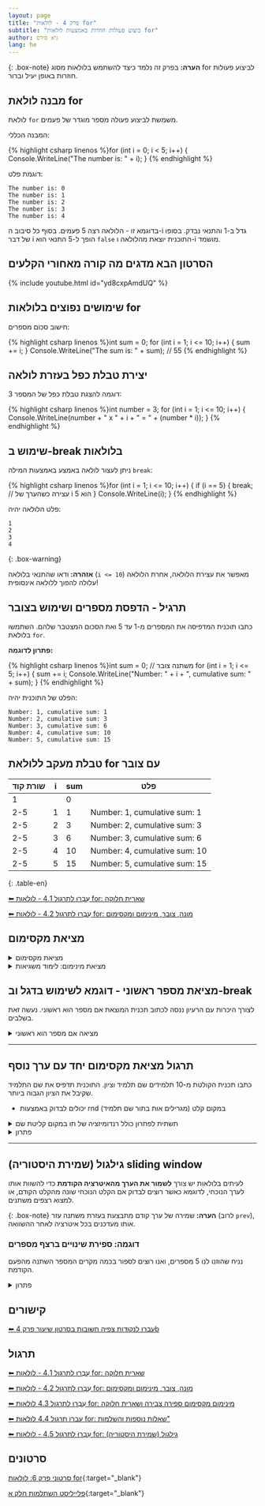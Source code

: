 ```yaml
---
layout: page
title: "פרק 4 - לולאות for"
subtitle: "ביצוע פעולות חוזרות באמצעות לולאות for"
author: גיא סידס
lang: he
---
```


{: .box-note}
**הערה:** בפרק זה נלמד כיצד להשתמש בלולאות מסוג for לביצוע פעולות חוזרות באופן יעיל וברור.

## מבנה לולאת for

לולאת `for` משמשת לביצוע פעולה מספר מוגדר של פעמים.

המבנה הכללי:

{% highlight csharp linenos %}for (int i = 0; i < 5; i++)
{
    Console.WriteLine("The number is: " + i);
}
{% endhighlight %}

דוגמת פלט:

```
The number is: 0
The number is: 1
The number is: 2
The number is: 3
The number is: 4
```
בדוגמא זו - הלולאה רצה 5 פעמים. בסוף כל סיבוב ה-i גדל ב-1 והתנאי נבדק. בסופו של דבר i הופך ל-5 התנאי הוא `false` התוכנית יוצאת מהלולאה ו-i מושמד.

## הסרטון הבא מדגים מה קורה מאחורי הקלעים
{% include youtube.html id="yd8cxpAmdUQ" %} 

## שימושים נפוצים בלולאות for

חישוב סכום מספרים:

{% highlight csharp linenos %}int sum = 0;
for (int i = 1; i <= 10; i++)
{
    sum += i;
}
Console.WriteLine("The sum is: " + sum); // 55
{% endhighlight %}

## יצירת טבלת כפל בעזרת לולאה

דוגמה להצגת טבלת כפל של המספר 3:

{% highlight csharp linenos %}int number = 3;
for (int i = 1; i <= 10; i++)
{
    Console.WriteLine(number + " x " + i + " = " + (number * i));
}
{% endhighlight %}

## שימוש ב-break בלולאות

ניתן לעצור לולאה באמצע באמצעות המילה `break`:

{% highlight csharp linenos %}for (int i = 1; i <= 10; i++)
{
    if (i == 5)
    {
        break; // עצירה כשהערך של i הוא 5
    }
    Console.WriteLine(i);
}
{% endhighlight %}

פלט הלולאה יהיה:

```
1
2
3
4
```


{: .box-warning}

**אזהרה:** ודאו שהתנאי בלולאה (`i <= 10`) מאפשר את עצירת הלולאה, אחרת הלולאה עלולה להפוך ללולאה אינסופית!

## תרגיל - הדפסת מספרים ושימוש בצובר

כתבו תוכנית המדפיסה את המספרים מ-1 עד 5 ואת הסכום המצטבר שלהם. השתמשו בלולאת `for`.

**פתרון לדוגמה:**

{% highlight csharp linenos %}int sum = 0; // משתנה צובר
for (int i = 1; i <= 5; i++)
{
    sum += i;
    Console.WriteLine("Number: " + i + ", cumulative sum: " + sum);
}
{% endhighlight %}

הפלט של התוכנית יהיה:

```
Number: 1, cumulative sum: 1
Number: 2, cumulative sum: 3
Number: 3, cumulative sum: 6
Number: 4, cumulative sum: 10
Number: 5, cumulative sum: 15
```

## טבלת מעקב ללולאת for עם צובר

| שורת קוד | i | sum | פלט|
|-----------|---|-----|---|
| 1    |  | 0   |  |
|2-5   | 1 | 1   |Number: 1, cumulative sum: 1|
| 2-5   | 2 | 3   |Number: 2, cumulative sum: 3|
| 2-5 | 3 | 6   |Number: 3, cumulative sum: 6   |
| 2-5  | 4 | 10  |Number: 4, cumulative sum: 10  |
| 2-5   | 5 | 15  | Number: 5, cumulative sum: 15 |
{: .table-en}

[⬅ עִבְרוּ לתרגול 4.1 - לולאות for: שארית חלוקה](/cs/Chapter4Ex4.1)

[⬅ עִבְרוּ לתרגול 4.2 - לולאות for: מונה, צובר, מינימום ומקסימום](/cs/Chapter4Ex4.2)

## מציאת מקסימום

<details markdown="1">
<summary>מציאת מקסימום</summary>

### ראינו כיצד מוצאים מקסימום ומינימום

```csharp
public static void QFindMax()
{
    // קלוט 5 שלמים
    int num, max;

    max = int.MinValue; // איתחול למינימלי האפשרי

    for (int i = 0; i < 5; i++)
    {
        Console.Write("Enter a number: ");
        num = int.Parse(Console.ReadLine());

        Console.WriteLine(num);
        if (num > max)
            max = num;
    }
    Console.WriteLine($"max is {max}");
}

```


## מקסימום. גרסה עם קלט כפול
**בפועל תבחרו מה שנראה לכם נכון ותלמדו רק טכניקה אחת**

```csharp
/// <summary>
/// מציאת הקלט המקסימלי מתוך 5 מספרים. קלט כפול. 
/// </summary>
public static void QFindMax()
{
    int num, max;
    // קלט כפול. 
    Console.Write("Enter a number: "); // קלט כפול
    max = int.Parse(Console.ReadLine());

    for (int i = 0; i < 4; i++) // חזרה אחת פחות
    {
        Console.Write("Enter a number: ");
        num = int.Parse(Console.ReadLine());

        Console.WriteLine(num);
        if (num > max)
            max = num;
    }
    Console.WriteLine($"max is {max}");
}

```



## מינימום
```csharp
/// <summary>
/// מציאת הקלט המינימלי. 
/// </summary>
public static void QFindMin()
{
    // קלוט 5 שלמים ומצא את המינימלי
    int num, min;

    min = int.MaxValue;

    for (int i = 0; i < 5; i++)
    {
        Console.Write("Enter a number: ");
        num = int.Parse(Console.ReadLine());

        Console.WriteLine(num);
        if (num < min)
            min = num;
    }
    Console.WriteLine($"min is {min}");
}
```




</details>

<details markdown="1">
<summary>מציאת מינימום: לימוד משגיאות</summary>

### בפתרון שלהלן הוכנסו כמה גרסאות שגויות לתנאי וגרסה אחת לא יעילה אך נכונה.

```csharp
public static void QFindMinMistaken()
{
    // קלוט 5 שלמים
    int num, max;

    max = int.MinValue; // איתחול למינימלי האפשרי

    for (int i = 0; i < 5; i++)
    {
        Console.Write("Enter a number: ");
        num = int.Parse(Console.ReadLine());

        Console.WriteLine(num);
        // לפניכם שתי גרסאות
        // האם יש גרסה נכונה? שגויה? 
        // עקבו באמצעות הדוגמא שלהלן
        //    5                3     5
        if (max <= Math.Max(next, max)) // גרסה 1
            max = next; // עקבו אחר גרסה זו

        if (max < Math.Max(next, max)) // גרסה 2
            max = next; // עקבו אחר גרסה זו
        
        // כיצד ניתן לתקן ולשפר

    }
    Console.WriteLine($"max is {max}");
}

```

</details>




## מציאת מספר ראשוני - דוגמא לשימוש בדגל וב-break

לצורך היכרות עם הרעיון ננסה לכתוב תכנית המוצאת אם מספר הוא ראשוני. נעשה זאת בשלבים.

<details markdown="1">
<summary>מציאה אם מספר הוא ראשוני</summary>



#### גרסה התחלתית שגויה - התקדמות בצעדים קטנים
```csharp
public static void QIsPrime()
{   // גרסה התחלתית שגויה. צריך להתקדם בצעדים קטנים

    //Console.Write("Enter a number: ");
    int num1 = 60;// int.Parse(Console.ReadLine());
    // לולאה לבדיקה אם המספר הוא ראשוני
    for (int i = 2; i < num1; i++)
    {
        if (num1 % i == 0) // מתחלק בדיוק
        {
            Console.WriteLine("Not prime");
        }
    }
    Console.WriteLine("IsPrime");
}
```

#### גרסה סופית, ללא אופטימיזציות

(אופטימיזציות - הן תיקונים לקוד שיגרמו לו לרוץ ביעילות גבוהה יותר. לא ננסה למצוא כאלו בשלב זה)

```csharp
public static void QIsPrime()
{
    //Console.Write("Enter a number: ");
    int num1 = 60000;// int.Parse(Console.ReadLine());
    bool isPrime = true; //דגל 
    // לולאה לבדיקה אם המספר הוא ראשוני
    for (int i = 2; i < num1; i++)
    {
        if (num1 % i == 0) // מתחלק בדיוק
        {
            Console.WriteLine("Not prime");
            isPrime = false;
            break; // יציאה מיידית מהלולאה לפני שהסתיימה
        }
    }
    // בסי שארפ אין אפשרות מובנית לדעת אם הלולאה הסתיימה רגיל
    // break או שהיה 
    if (isPrime)
        Console.WriteLine("IsPrime");
}
```


</details>


---


## תרגול מציאת מקסימום יחד עם ערך נוסף
כתבו תכנית הקולטת מ-10 תלמידים שם תלמיד וציון. התוכנית תדפיס את שם התלמיד שקיבל את הציון הגבוה ביותר.
- יכולים לבדוק באמצעות rnd במקום קלט (מגרילים אות בתור שם תלמיד)

<details markdown="1">
<summary>תשתית לפתרון כולל רנדומיזציה של תו במקום קליטת שם</summary>

```csharp
/// <summary>
/// המטרה לקלוט 10 שמות תלמידים וציונים שלהם (או להגריל זאת)
/// ולהדפיס את שם התלמיד שקיבל את הציון הגבוה ביותר
///  ========== שפרו את הקוד כדי שיבצע את מה שנדרש =========
///  ========  כרגע הוא סתם מוצא ציון מקסימלי
/// </summary>
public static void Main()
{
    int num, max;
    max = -1; // איתחול למינימלי האפשרי
    char myInitial = '-'; // האות הראשונה של שם התלמיד
    // use of unitialized variable האיתחול מראש - כדי למנוע שגיאת 

    for (int i = 0; i < 10; i++)
    {
        //random השאלה פתורה באמצעות 
        myInitial = (char)rnd.Next(65, 100); 
        num = rnd.Next(20, 100);

        Console.WriteLine(myInitial);
        Console.WriteLine(num);
        if (num > max)
            max = num;
    }
    Console.WriteLine($"max is {max}");
    Console.WriteLine(myInitial); // חייב להגדיר בחוץ ולאתחל
}
```
</details>

<details markdown="1">
<summary>פתרון</summary>

{% highlight csharp linenos %}
/// <summary>
/// הקוד המוצא מקסימום וערך נלווה למקסימום
/// </summary>
public static void Main()
{
    int max;
    max = -1; // איתחול לגודל שאינו בטווח האפשרויות
    string bestName = "";
    for (int i = 0; i < 10; i++)
    {
        Console.WriteLine("Enter name");
        string name = Console.ReadLine();

        Console.Write("Enter grade: ");
        int num = int.Parse(Console.ReadLine());

        if (num > max) //מצאנו מקסימום חדש 
        {
            max = num;
            bestName = name;
        }
    }
    Console.WriteLine($"Mr {bestName} got the best grade: {max}");

}
{% endhighlight %}

</details>

---

## גילגול (שמירת היסטוריה) sliding window

לעיתים בלולאות יש צורך **לשמור את הערך מהאיטרציה הקודמת** כדי להשוות אותו לערך הנוכחי, לדוגמא כאשר רוצים לבדוק אם הקלט הנוכחי שונה מהקלט הקודם, או למצוא רצפים משתנים.

{: .box-note}
**הערה:** שמירה של ערך קודם מתבצעת בעזרת משתנה עזר (לרוב `prev`), אותו מעדכנים בכל איטרציה לאחר ההשוואה.

### דוגמה: ספירת שינויים ברצף מספרים

נניח שהוזנו לנו 5 מספרים, ואנו רוצים לספור בכמה מקרים המספר השתנה מהפעם הקודמת.

<details markdown="1">
<summary>פתרון</summary>

{% highlight csharp linenos %}int count = 0;
int prev = 0;

for (int i = 0; i < 5; i++)
{
    Console.Write("Enter a number: ");
    int num = int.Parse(Console.ReadLine());

    if (i > 0 && num != prev)
    {
        count++;
    }

    prev = num; // גילגול: שומרים את הקלט האחרון
}

Console.WriteLine("Number of changes: " + count);
{% endhighlight %}

**הסבר:**  
בלולאה מתקבל קלט מהמשתמש, משווים אותו לערך הקודם (`prev`), ואם יש שינוי – מגדילים את המונה.  
לאחר ההשוואה, "מגלגלים" את הערך הנוכחי למשתנה `prev` כדי שישמש אותנו בסיבוב הבא.

</details>

## קישורים
[⬅ עברו  לנקודות צפיה חשובות בסרטון שיעור פרק 4b](/cs2/VideoLinks/Chapter4VidLinks)




## תרגול

[⬅ עִבְרוּ לתרגול 4.1 - לולאות for: שארית חלוקה](/cs/Chapter4Ex4.1)

[⬅ עִבְרוּ לתרגול 4.2 - לולאות for: מונה, צובר, מינימום ומקסימום](/cs/Chapter4Ex4.2)

[⬅ עִבְרוּ לתרגול 4.3 לולאות for: מינימום מקסימום ספירה צבירה ושארית חלוקה](/cs/Chapter4Ex4.3)

[⬅ עברו תרגול 4.4 לולאות for: שאלות נוספות והשלמות"](/cs/Chapter4Ex4.4)

[⬅ עִבְרוּ לתרגול 4.5 - לולאות for: גילגול (שמירת היסטוריה)](/cs/Chapter4Ex4.5)



## סרטונים
[סרטוני פרק 6: לולאות for](https://www.youtube.com/playlist?list=PLw4P_RdfuzShl0iRsytc83T2ZHm3kvUAD){:target="_blank"}

[פלייליסט השתלמות חלק א](https://www.youtube.com/playlist?list=PLnVUJu2KuoA04DlduroHvjZfhbxagO9nP){:target="_blank"}